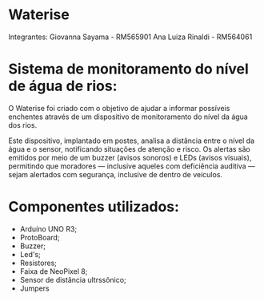 # Waterise
Integrantes:
Giovanna Sayama - RM565901
Ana Luiza Rinaldi - RM564061
# Sistema de monitoramento do nível de água de rios:
O Waterise foi criado com o objetivo de ajudar a informar possíveis enchentes através de um dispositivo de monitoramento do nível da água dos rios. 

Este dispositivo, implantado em postes, analisa a distância entre o nível da água e o sensor, notificando situações de atenção e risco. Os alertas são emitidos por meio de um buzzer (avisos sonoros) e LEDs (avisos visuais), permitindo que moradores — inclusive aqueles com deficiência auditiva — sejam alertados com segurança, inclusive de dentro de veículos.
# Componentes utilizados:
- Arduíno UNO R3;
- ProtoBoard;
- Buzzer;
- Led's;
- Resistores;
- Faixa de NeoPixel 8;
- Sensor de distância ultrssônico;
- Jumpers
  



